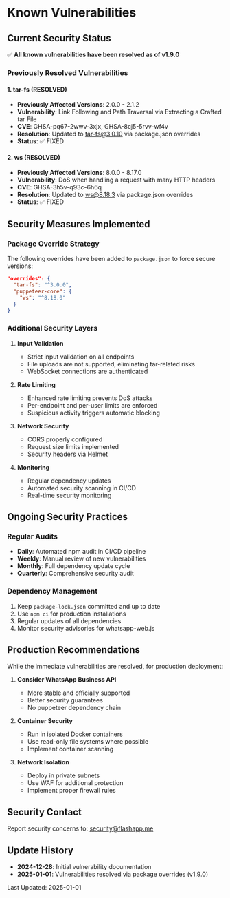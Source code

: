 # Known Vulnerabilities

## Current Security Status

✅ **All known vulnerabilities have been resolved as of v1.9.0**

### Previously Resolved Vulnerabilities

#### 1. tar-fs (RESOLVED)
- **Previously Affected Versions**: 2.0.0 - 2.1.2
- **Vulnerability**: Link Following and Path Traversal via Extracting a Crafted tar File
- **CVE**: GHSA-pq67-2wwv-3xjx, GHSA-8cj5-5rvv-wf4v
- **Resolution**: Updated to tar-fs@3.0.10 via package.json overrides
- **Status**: ✅ FIXED

#### 2. ws (RESOLVED)
- **Previously Affected Versions**: 8.0.0 - 8.17.0
- **Vulnerability**: DoS when handling a request with many HTTP headers
- **CVE**: GHSA-3h5v-q93c-6h6q
- **Resolution**: Updated to ws@8.18.3 via package.json overrides
- **Status**: ✅ FIXED

## Security Measures Implemented

### Package Override Strategy

The following overrides have been added to `package.json` to force secure versions:

```json
"overrides": {
  "tar-fs": "^3.0.0",
  "puppeteer-core": {
    "ws": "^8.18.0"
  }
}
```

### Additional Security Layers

1. **Input Validation**
   - Strict input validation on all endpoints
   - File uploads are not supported, eliminating tar-related risks
   - WebSocket connections are authenticated

2. **Rate Limiting**
   - Enhanced rate limiting prevents DoS attacks
   - Per-endpoint and per-user limits are enforced
   - Suspicious activity triggers automatic blocking

3. **Network Security**
   - CORS properly configured
   - Request size limits implemented
   - Security headers via Helmet

4. **Monitoring**
   - Regular dependency updates
   - Automated security scanning in CI/CD
   - Real-time security monitoring

## Ongoing Security Practices

### Regular Audits
- **Daily**: Automated npm audit in CI/CD pipeline
- **Weekly**: Manual review of new vulnerabilities
- **Monthly**: Full dependency update cycle
- **Quarterly**: Comprehensive security audit

### Dependency Management
1. Keep `package-lock.json` committed and up to date
2. Use `npm ci` for production installations
3. Regular updates of all dependencies
4. Monitor security advisories for whatsapp-web.js

## Production Recommendations

While the immediate vulnerabilities are resolved, for production deployment:

1. **Consider WhatsApp Business API**
   - More stable and officially supported
   - Better security guarantees
   - No puppeteer dependency chain

2. **Container Security**
   - Run in isolated Docker containers
   - Use read-only file systems where possible
   - Implement container scanning

3. **Network Isolation**
   - Deploy in private subnets
   - Use WAF for additional protection
   - Implement proper firewall rules

## Security Contact

Report security concerns to: security@flashapp.me

## Update History

- **2024-12-28**: Initial vulnerability documentation
- **2025-01-01**: Vulnerabilities resolved via package overrides (v1.9.0)

Last Updated: 2025-01-01